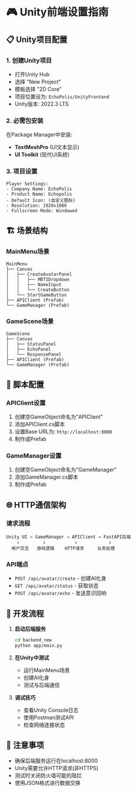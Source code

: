 # 🎮 Unity前端设置指南

## 📋 Unity项目配置

### 1. 创建Unity项目
- 打开Unity Hub
- 选择 "New Project"
- 模板选择 "2D Core"
- 项目位置设为: `EchoPolis/UnityFrontend`
- Unity版本: 2022.3 LTS

### 2. 必需包安装
在Package Manager中安装:
- **TextMeshPro** (UI文本显示)
- **UI Toolkit** (现代UI系统)

### 3. 项目设置
```
Player Settings:
- Company Name: EchoPolis
- Product Name: Echopolis
- Default Icon: (自定义图标)
- Resolution: 1920x1080
- Fullscreen Mode: Windowed
```

## 🏗️ 场景结构

### MainMenu场景
```
MainMenu
├── Canvas
│   ├── CreateAvatarPanel
│   │   ├── MBTIDropdown
│   │   ├── NameInput
│   │   └── CreateButton
│   └── StartGameButton
├── APIClient (Prefab)
└── GameManager (Prefab)
```

### GameScene场景
```
GameScene
├── Canvas
│   ├── StatusPanel
│   ├── EchoPanel
│   └── ResponsePanel
├── APIClient (Prefab)
└── GameManager (Prefab)
```

## 🔧 脚本配置

### APIClient设置
1. 创建空GameObject命名为"APIClient"
2. 添加APIClient.cs脚本
3. 设置Base URL为: `http://localhost:8000`
4. 制作成Prefab

### GameManager设置
1. 创建空GameObject命名为"GameManager"  
2. 添加GameManager.cs脚本
3. 制作成Prefab

## 🌐 HTTP通信架构

### 请求流程
```
Unity UI → GameManager → APIClient → FastAPI后端
    ↓         ↓           ↓            ↓
  用户交互   游戏逻辑    HTTP请求     业务处理
```

### API端点
- `POST /api/avatar/create` - 创建AI化身
- `GET /api/avatar/status` - 获取状态
- `POST /api/avatar/echo` - 发送意识回响

## 🚀 开发流程

1. **启动后端服务**
   ```bash
   cd backend_new
   python app/main.py
   ```

2. **在Unity中测试**
   - 运行MainMenu场景
   - 创建AI化身
   - 测试与后端通信

3. **调试技巧**
   - 查看Unity Console日志
   - 使用Postman测试API
   - 检查网络连接状态

## 📝 注意事项

- 确保后端服务运行在localhost:8000
- Unity需要允许HTTP请求(非HTTPS)
- 测试时关闭防火墙可能的阻拦
- 使用JSON格式进行数据交换